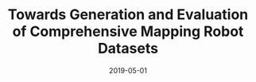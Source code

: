 ---
title: "Towards Generation and Evaluation of Comprehensive Mapping Robot Datasets"
authors:
  - Hongyu Chen
  - Xiting Zhao
  - Jianwen Luo
  - Zhijie Yang
  - Zehao Zhao
  - Haochuan Wan
  - Xiaoya Ye
  - Guangyuan Weng
  - Zhenpeng He 
  - Tian Dong
  - Sören Schwertfeger
date: "2019-05-01"

publication: "IEEE Conference on Robotics and Automation (ICRA) 2019 workshop"

links:
    PDF: https://arxiv.org/pdf/1905.09483.pdf
    DOI: https://doi.org/10.48550/arXiv.1905.09483
    Dataset: https://robotics.shanghaitech.edu.cn/datasets/MARS-Dataset
---